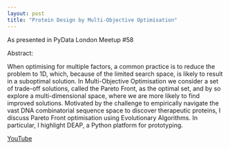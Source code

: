 ```yaml
---
layout: post
title: "Protein Design by Multi-Objective Optimisation"
---
```


As presented in PyData London Meetup #58

Abstract:  

When optimising for multiple factors, a common practice is to reduce the problem to 1D, which, because of the limited search space, is likely to result in a suboptimal solution. In Multi-Objective Optimisation we consider a set of trade-off solutions, called the Pareto Front, as the optimal set, and by so explore a multi-dimensional space, where we are more likely to find improved solutions. Motivated by the challenge to empirically navigate the vast DNA combinatorial sequence space to discover therapeutic proteins, I discuss Pareto Front optimisation using Evolutionary Algorithms. In particular, I highlight DEAP, a Python platform for prototyping.

[YouTube][pydata2019-talk]


[pydata2019-talk]: https://tinyurl.com/vddwz5u  

